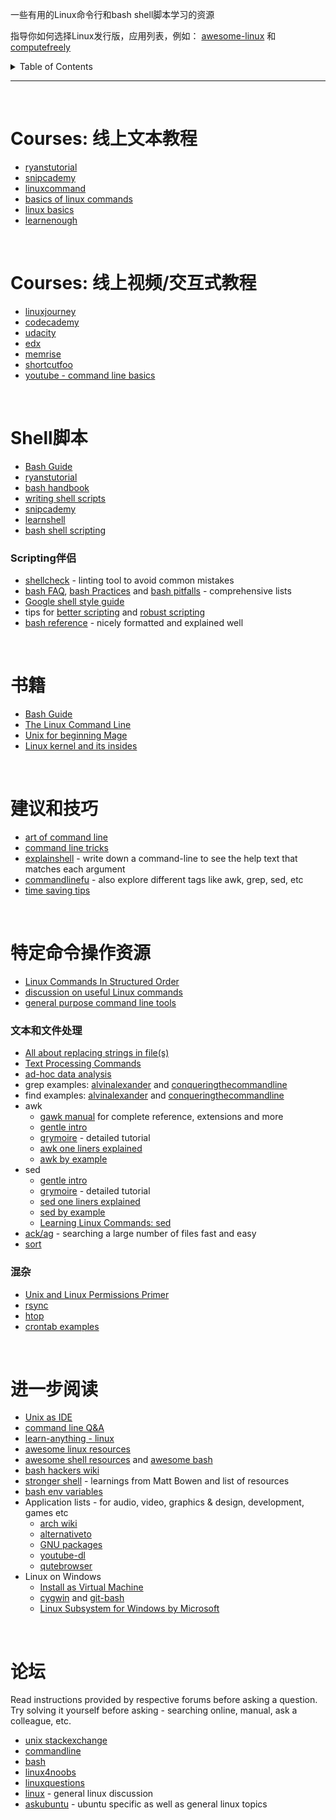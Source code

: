 一些有用的Linux命令行和bash shell脚本学习的资源

指导你如何选择Linux发行版，应用列表，例如： [awesome-linux](https://github.com/aleksandar-todorovic/awesome-linux#distributions) 和 [computefreely](http://computefreely.org/)

<details>
<summary>Table of Contents</summary>

# Table of Contents

* [Courses: 线上文本教程](#course-text)
* [Courses: 线上视频/交互式教程](#course-interactive)
* [Shell脚本](#shell-scripting)
    * [Scripting伴侣](#scripting-companion)
* [书籍](#books)
* [建议和技巧](#tips-and-tricks)
* [特定命令操作资源](#specific-commands)
    * [文本和文件处理](#text-file-processing)
    * [混杂](#miscellaneous)
* [进一步阅读](#further-reading)
* [论坛](#forums)

</details>

---

<br>

# <a name="course-text"></a>Courses: 线上文本教程

* [ryanstutorial](https://ryanstutorials.net/linuxtutorial/)
* [snipcademy](https://code.snipcademy.com/tutorials/linux-command-line)
* [linuxcommand](http://linuxcommand.org/lc3_learning_the_shell.php)
* [basics of linux commands](http://www.ee.surrey.ac.uk/Teaching/Unix/)
* [linux basics](https://miteshshah.github.io/linux/basics/)
* [learnenough](https://www.learnenough.com/command-line-tutorial)

<br>

# <a name="course-interactive"></a>Courses: 线上视频/交互式教程

* [linuxjourney](https://linuxjourney.com/)
* [codecademy](https://www.codecademy.com/learn/learn-the-command-line)
* [udacity](https://www.udacity.com/course/linux-command-line-basics--ud595)
* [edx](https://www.edx.org/course/introduction-linux-linuxfoundationx-lfs101x-0)
* [memrise](https://www.memrise.com/course/50252/shell-fu/)
* [shortcutfoo](https://www.shortcutfoo.com/app/dojos/command-line)
* [youtube - command line basics](https://www.youtube.com/watch?v=bE9DyH43C2I&list=PLVqGqrTs4ZWOhcApSWYIX_rnPMZDAClJa)

<br>

# <a name="shell-scripting"></a>Shell脚本

* [Bash Guide](http://mywiki.wooledge.org/BashGuide)
* [ryanstutorial](https://ryanstutorials.net/bash-scripting-tutorial/)
* [bash handbook](https://github.com/denysdovhan/bash-handbook)
* [writing shell scripts](http://linuxcommand.org/lc3_writing_shell_scripts.php)
* [snipcademy](https://code.snipcademy.com/tutorials/shell-scripting)
* [learnshell](http://www.learnshell.org/)
* [bash shell scripting](https://en.wikibooks.org/wiki/Bash_Shell_Scripting)

### <a name="scripting-companion"></a>Scripting伴侣

* [shellcheck](https://github.com/koalaman/shellcheck) - linting tool to avoid common mistakes
* [bash FAQ](http://mywiki.wooledge.org/BashFAQ), [bash Practices](http://mywiki.wooledge.org/BashGuide/Practices) and [bash pitfalls](http://mywiki.wooledge.org/BashPitfalls) - comprehensive lists
* [Google shell style guide](https://google.github.io/styleguide/shell.xml)
* tips for [better scripting](http://robertmuth.blogspot.in/2012/08/better-bash-scripting-in-15-minutes.html) and [robust scripting](http://www.davidpashley.com/articles/writing-robust-shell-scripts/)
* [bash reference](https://devmanual.gentoo.org/tools-reference/bash/index.html) - nicely formatted and explained well

<br>

# <a name="books"></a>书籍

* [Bash Guide](http://mywiki.wooledge.org/BashGuide)
* [The Linux Command Line](http://linuxcommand.org/tlcl.php)
* [Unix for beginning Mage](http://unixmages.com/ufbm.pdf)
* [Linux kernel and its insides](https://0xax.gitbooks.io/linux-insides/content/index.html)

<br>

# <a name="tips-and-tricks"></a>建议和技巧

* [art of command line](https://github.com/jlevy/the-art-of-command-line)
* [command line tricks](https://stackoverflow.com/questions/68372/what-is-your-single-most-favorite-command-line-trick-using-bash)
* [explainshell](https://explainshell.com/) - write down a command-line to see the help text that matches each argument
* [commandlinefu](http://www.commandlinefu.com/commands/browse/sort-by-votes) - also explore different tags like awk, grep, sed, etc
* [time saving tips](https://www.quora.com/What-are-some-time-saving-tips-that-every-Linux-user-should-know)

<br>

# <a name="specific-commands"></a>特定命令操作资源

* [Linux Commands In Structured Order](https://linoxide.com/guide/linux-command-shelf.html)
* [discussion on useful Linux commands](https://www.reddit.com/r/linuxadmin/comments/1x0ql2/whats_a_linux_command_you_wish_you_had_known/)
* [general purpose command line tools](http://www.compciv.org/unix-tools/)

### <a name="text-file-processing"></a>文本和文件处理

* [All about replacing strings in file(s)](https://unix.stackexchange.com/questions/112023/how-can-i-replace-a-string-in-a-files)
* [Text Processing Commands](http://tldp.org/LDP/abs/html/textproc.html)
* [ad-hoc data analysis](https://en.wikibooks.org/wiki/Ad_Hoc_Data_Analysis_From_The_Unix_Command_Line)
* grep examples: [alvinalexander](https://alvinalexander.com/unix/edu/examples/grep.shtml) and [conqueringthecommandline](http://conqueringthecommandline.com/book/grep)
* find examples: [alvinalexander](https://alvinalexander.com/unix/edu/examples/find.shtml) and [conqueringthecommandline](http://conqueringthecommandline.com/book/find)
* awk
    * [gawk manual](https://www.gnu.org/software/gawk/manual/gawk.html#SEC_Contents) for complete reference, extensions and more
    * [gentle intro](https://code.snipcademy.com/tutorials/shell-scripting/awk/introduction)
    * [grymoire](http://www.grymoire.com/Unix/Awk.html) - detailed tutorial
    * [awk one liners explained](http://www.catonmat.net/series/awk-one-liners-explained)
    * [awk by example](https://www.funtoo.org/Awk_by_Example,_Part_1)
* sed
    * [gentle intro](https://code.snipcademy.com/tutorials/shell-scripting/sed/introduction)
    * [grymoire](http://www.grymoire.com/Unix/sed.html) - detailed tutorial
    * [sed one liners explained](http://www.catonmat.net/series/sed-one-liners-explained)
    * [sed by example](https://www.funtoo.org/Sed_by_Example,_Part_1)
    * [Learning Linux Commands: sed](https://linuxconfig.org/learning-linux-commands-sed)
* [ack/ag](http://conqueringthecommandline.com/book/ack_ag) - searching a large number of files fast and easy
* [sort](http://www.skorks.com/2010/05/sort-files-like-a-master-with-the-linux-sort-command-bash/)

### <a name="miscellaneous"></a>混杂

* [Unix and Linux Permissions Primer](https://danielmiessler.com/study/unixlinux_permissions/)
* [rsync](https://www.digitalocean.com/community/tutorials/how-to-use-rsync-to-sync-local-and-remote-directories-on-a-vps)
* [htop](http://hisham.hm/htop/index.php?page=main)
* [crontab examples](http://www.thegeekstuff.com/2009/06/15-practical-crontab-examples/)

<br>

# <a name="further-reading"></a>进一步阅读

* [Unix as IDE](https://sanctum.geek.nz/arabesque/series/unix-as-ide/)
* [command line Q&A](https://unix.stackexchange.com/questions/tagged/command-line?sort=votes&pageSize=15)
* [learn-anything - linux](https://learn-anything.xyz/operating-systems/unix/linux)
* [awesome linux resources](https://github.com/itech001/awesome-linux-resources)
* [awesome shell resources](https://github.com/alebcay/awesome-shell) and [awesome bash](https://github.com/awesome-lists/awesome-bash)
* [bash hackers wiki](http://wiki.bash-hackers.org/start)
* [stronger shell](http://m.odul.us/blog/2015/8/12/stronger-shell) - learnings from Matt Bowen and list of resources
* [bash env variables](http://www.tricksofthetrades.net/2015/06/14/notes-bash-env-variables/)
* Application lists - for audio, video, graphics & design, development, games etc
    * [arch wiki](https://wiki.archlinux.org/index.php/List_of_applications)
    * [alternativeto](https://alternativeto.net/)
    * [GNU packages](https://www.gnu.org/manual/manual.html)
    * [youtube-dl](https://github.com/rg3/youtube-dl/)
    * [qutebrowser](http://qutebrowser.org/)
* Linux on Windows
    * [Install as Virtual Machine](http://www.storagecraft.com/blog/the-dead-simple-guide-to-installing-a-linux-virtual-machine-on-windows/)
    * [cygwin](https://www.cygwin.com/) and [git-bash](https://git-for-windows.github.io/)
    * [Linux Subsystem for Windows by Microsoft](https://www.howtogeek.com/249966/how-to-install-and-use-the-linux-bash-shell-on-windows-10/)

<br>

# <a name="forums"></a>论坛

Read instructions provided by respective forums before asking a question. Try solving it yourself before asking - searching online, manual, ask a colleague, etc. 

* [unix stackexchange](https://unix.stackexchange.com/)
* [commandline](https://www.reddit.com/r/commandline)
* [bash](https://www.reddit.com/r/bash)
* [linux4noobs](https://www.reddit.com/r/linux4noobs)
* [linuxquestions](https://www.reddit.com/r/linuxquestions)
* [linux](https://www.reddit.com/r/linux) - general linux discussion
* [askubuntu](https://askubuntu.com/questions/tagged/command-line?sort=votes&pageSize=15) - ubuntu specific as well as general linux topics
